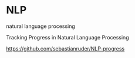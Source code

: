 # NLP
natural language processing

Tracking Progress in Natural Language Processing

https://github.com/sebastianruder/NLP-progress
